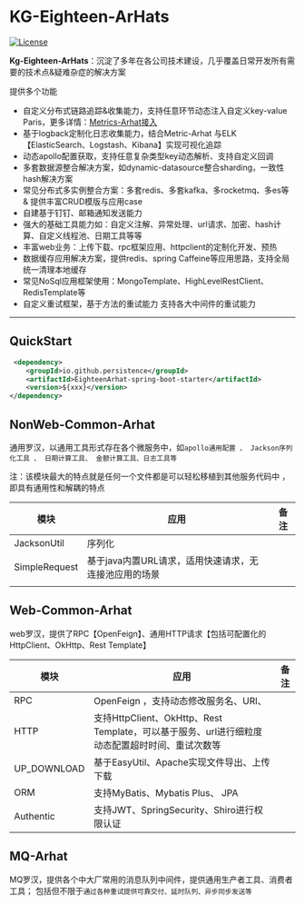 # KG-Eighteen-ArHats
[![License][license-image]][license-url]

**Kg-Eighteen-ArHats**：沉淀了多年在各公司技术建设，几乎覆盖日常开发所有需要的技术点&疑难杂症的解决方案

提供多个功能

* 自定义分布式链路追踪&收集能力，支持任意环节动态注入自定义key-value Paris，更多详情：[Metrics-Arhat接入](/docs/cn/Metric-Arhat.md)
* 基于logback定制化日志收集能力，结合Metric-Arhat 与ELK【ElasticSearch、Logstash、Kibana】实现可视化追踪
* 动态apollo配置获取，支持任意复杂类型key动态解析、支持自定义回调
* 多套数据源整合解决方案，如dynamic-datasource整合sharding，一致性hash解决方案
* 常见分布式多实例整合方案：多套redis、多套kafka、多rocketmq、多es等 & 提供丰富CRUD模版与应用case
* 自建基于钉钉、邮箱通知发送能力
* 强大的基础工具能力如：自定义注解、异常处理、url请求、加密、hash计算、自定义线程池、日期工具等等
* 丰富web业务：上传下载、rpc框架应用、httpclient的定制化开发、预热
* 数据缓存应用解决方案，提供redis、spring Caffeine等应用思路，支持全局统一清理本地缓存
* 常见NoSql应用框架使用：MongoTemplate、HighLevelRestClient、RedisTemplate等
* 自定义重试框架，基于方法的重试能力 支持各大中间件的重试能力
---------


## QuickStart

```xml
 <dependency>
    <groupId>io.github.persistence</groupId>
    <artifactId>EighteenArhat-spring-boot-starter</artifactId>
    <version>${xxx}</version>
</dependency>
```

## NonWeb-Common-Arhat
通用罗汉，以通用工具形式存在各个微服务中，如```apollo通用配置 、 Jackson序列化工具 、 日期计算工具、 金额计算工具、日志工具等```

注：该模块最大的特点就是任何一个文件都是可以轻松移植到其他服务代码中
，即具有通用性和解耦的特点

| 模块            | 应用                             | 备注 |
|---------------|--------------------------------|----|
| JacksonUtil   | 序列化                            |    |
| SimpleRequest | 基于java内置URL请求，适用快速请求，无连接池应用的场景 |    |
|               |                                |    |




## Web-Common-Arhat
web罗汉，提供了RPC【OpenFeign】、通用HTTP请求【包括可配置化的HttpClient、OkHttp、Rest Template】



| 模块          | 应用                                                                   | 备注 |
|-------------|----------------------------------------------------------------------|----|
| RPC         | OpenFeign ，支持动态修改服务名、URl、                                            |    |
| HTTP        | 支持HttpClient、OkHttp、Rest Template，可以基于服务、url进行细粒度动态配置超时时间、重试次数等<br/> |    |
| UP_DOWNLOAD | 基于EasyUtil、Apache实现文件导出、上传下载                                         |    |
| ORM         | 支持MyBatis、Mybatis Plus、 JPA                                          |    |
| Authentic   | 支持JWT、SpringSecurity、Shiro进行权限认证                                     |    |



## MQ-Arhat
MQ罗汉，提供各个中大厂常用的消息队列中间件，提供通用生产者工具、消费者工具； 包括但不限于```通过各种重试提供可靠交付、延时队列、异步同步发送等```



[license-image]: https://img.shields.io/badge/license-Apache%202-4EB1BA.svg
[license-url]: https://www.apache.org/licenses/LICENSE-2.0.html